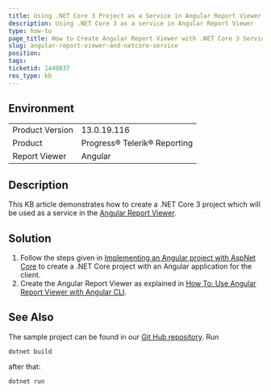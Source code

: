 ```yaml
---
title: Using .NET Core 3 Project as a Service in Angular Report Viewer
description: Using .NET Core 3 as a service in Angular Report Viewer
type: how-to
page_title: How to Create Angular Report Viewer with .NET Core 3 Service
slug: angular-report-viewer-and-netcore-service
position: 
tags: 
ticketid: 1449037
res_type: kb
---
```


## Environment
<table>
	<tbody>
		<tr>
			<td>Product Version</td>
			<td>13.0.19.116</td>
		</tr>
		<tr>
			<td>Product</td>
			<td>Progress® Telerik® Reporting</td>
		</tr>
		<tr>
			<td>Report Viewer</td>
			<td>Angular</td>
		</tr>
	</tbody>
</table>


## Description
This KB article demonstrates how to create a .NET Core 3 project which will be used as a service in the [Angular Report Viewer](../angular-report-viewer).

## Solution
1. Follow the steps given in [Implementing an Angular project with AspNet Core](https://dev.to/diogenespolanco/implementing-a-angular-project-with-aspnet-core-2ik) to create a  .NET Core project with an Angular application for the client.
2. Create the Angular Report Viewer as explained in [How To: Use Angular Report Viewer with Angular CLI](../angular-report-how-to-use-with-angular-cli).


## See Also
The sample project can be found in our [Git Hub repository](https://github.com/telerik/reporting-samples/tree/master/Angular%20with%20.NET%20Core3%20Service).
Run
```
dotnet build
```

after that: 
```
dotnet run
```


